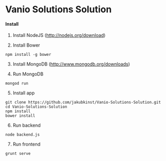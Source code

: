 # Vanio Solutions Solution

#### Install

1. Install NodeJS (http://nodejs.org/download)

2. Install Bower
```shell
npm install -g bower
```

3. Install MongoDB (http://www.mongodb.org/downloads)

4. Run MongoDB
```shell
mongod run
```
5. Install app
```shell
git clone https://github.com/jakubkinst/Vanio-Solutions-Solution.git
cd Vanio-Solutions-Solution
npm install
bower install
```
6. Run backend
```shell
node backend.js
```
7. Run frontend
```shell
grunt serve
```
